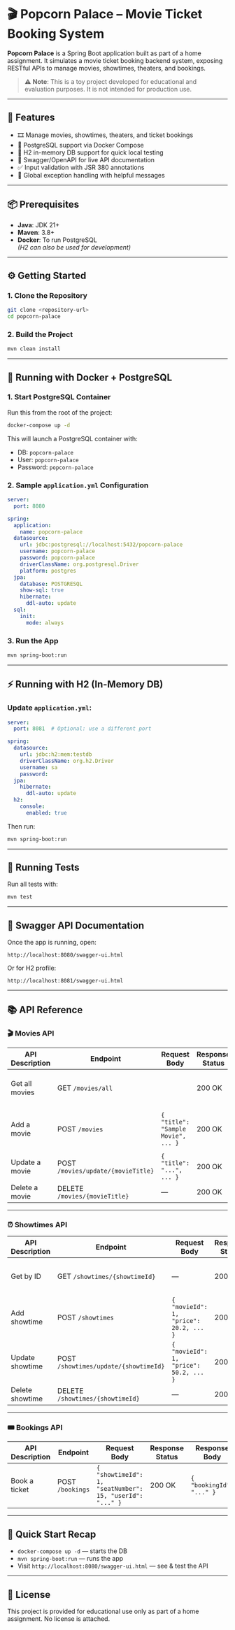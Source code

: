 # 🎬 Popcorn Palace – Movie Ticket Booking System

**Popcorn Palace** is a Spring Boot application built as part of a home assignment. It simulates a movie ticket booking backend system, exposing RESTful APIs to manage movies, showtimes, theaters, and bookings.

> ⚠️ **Note**: This is a toy project developed for educational and evaluation purposes. It is not intended for production use.

---

## 🚀 Features

- 🎞️ Manage movies, showtimes, theaters, and ticket bookings
- 🐘 PostgreSQL support via Docker Compose
- 🧪 H2 in-memory DB support for quick local testing
- 🧾 Swagger/OpenAPI for live API documentation
- ✅ Input validation with JSR 380 annotations
- 🔐 Global exception handling with helpful messages

---

## 📦 Prerequisites

- **Java**: JDK 21+
- **Maven**: 3.8+
- **Docker**: To run PostgreSQL  
  *(H2 can also be used for development)*

---

## ⚙️ Getting Started

### 1. Clone the Repository

```bash
git clone <repository-url>
cd popcorn-palace
```

### 2. Build the Project

```bash
mvn clean install
```

---

## 🐳 Running with Docker + PostgreSQL

### 1. Start PostgreSQL Container

Run this from the root of the project:

```bash
docker-compose up -d
```

This will launch a PostgreSQL container with:
- DB: `popcorn-palace`
- User: `popcorn-palace`
- Password: `popcorn-palace`

### 2. Sample `application.yml` Configuration

```yaml
server:
  port: 8080

spring:
  application:
    name: popcorn-palace
  datasource:
    url: jdbc:postgresql://localhost:5432/popcorn-palace
    username: popcorn-palace
    password: popcorn-palace
    driverClassName: org.postgresql.Driver
    platform: postgres
  jpa:
    database: POSTGRESQL
    show-sql: true
    hibernate:
      ddl-auto: update
  sql:
    init:
      mode: always
```

### 3. Run the App

```bash
mvn spring-boot:run
```

---

## ⚡ Running with H2 (In-Memory DB)

### Update `application.yml`:

```yaml
server:
  port: 8081  # Optional: use a different port

spring:
  datasource:
    url: jdbc:h2:mem:testdb
    driverClassName: org.h2.Driver
    username: sa
    password:
  jpa:
    hibernate:
      ddl-auto: update
  h2:
    console:
      enabled: true
```

Then run:

```bash
mvn spring-boot:run
```

---

## 🧪 Running Tests

Run all tests with:

```bash
mvn test
```

---

## 📖 Swagger API Documentation

Once the app is running, open:

```
http://localhost:8080/swagger-ui.html
```

Or for H2 profile:

```
http://localhost:8081/swagger-ui.html
```

---

## 📚 API Reference

### 🎬 Movies API

| API Description   | Endpoint              | Request Body | Response Status | Response Body |
|-------------------|------------------------|--------------|------------------|----------------|
| Get all movies    | GET `/movies/all`      |              | 200 OK          | `[ { "id": 12345, "title": "...", ... } ]` |
| Add a movie       | POST `/movies`         | `{ "title": "Sample Movie", ... }` | 200 OK | `{ "id": 1, "title": "Sample Movie", ... }` |
| Update a movie    | POST `/movies/update/{movieTitle}` | `{ "title": "...", ... }` | 200 OK | — |
| Delete a movie    | DELETE `/movies/{movieTitle}` | — | 200 OK | — |

---

### ⏰ Showtimes API

| API Description   | Endpoint                         | Request Body | Response Status | Response Body |
|-------------------|----------------------------------|---------------|------------------|----------------|
| Get by ID         | GET `/showtimes/{showtimeId}`    | —             | 200 OK          | `{ "id": 1, "price": 50.2, ... }` |
| Add showtime      | POST `/showtimes`                | `{ "movieId": 1, "price": 20.2, ... }` | 200 OK | `{ "id": 1, "price": 50.2, ... }` |
| Update showtime   | POST `/showtimes/update/{showtimeId}` | `{ "movieId": 1, "price": 50.2, ... }` | 200 OK | — |
| Delete showtime   | DELETE `/showtimes/{showtimeId}` | —             | 200 OK          | — |

---

### 🎟️ Bookings API

| API Description   | Endpoint       | Request Body | Response Status | Response Body |
|-------------------|----------------|---------------|------------------|----------------|
| Book a ticket     | POST `/bookings` | `{ "showtimeId": 1, "seatNumber": 15, "userId": "..." }` | 200 OK | `{ "bookingId": "..." }` |

---

## 🚀 Quick Start Recap

- `docker-compose up -d` — starts the DB
- `mvn spring-boot:run` — runs the app
- Visit `http://localhost:8080/swagger-ui.html` — see & test the API

---

## 📄 License

This project is provided for educational use only as part of a home assignment. No license is attached.



